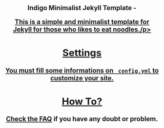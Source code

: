 
<h2 align="center">Indigo Minimalist Jekyll Template - <a href="http://sergiokopplin.github.io/indigo/">
<p align="center">This is a simple and minimalist template for Jekyll for those who likes to eat noodles./p>
    

## Settings

You must fill some informations on `_config.yml` to customize your site.

## How To?

Check the [FAQ](./FAQ.md) if you have any doubt or problem.


